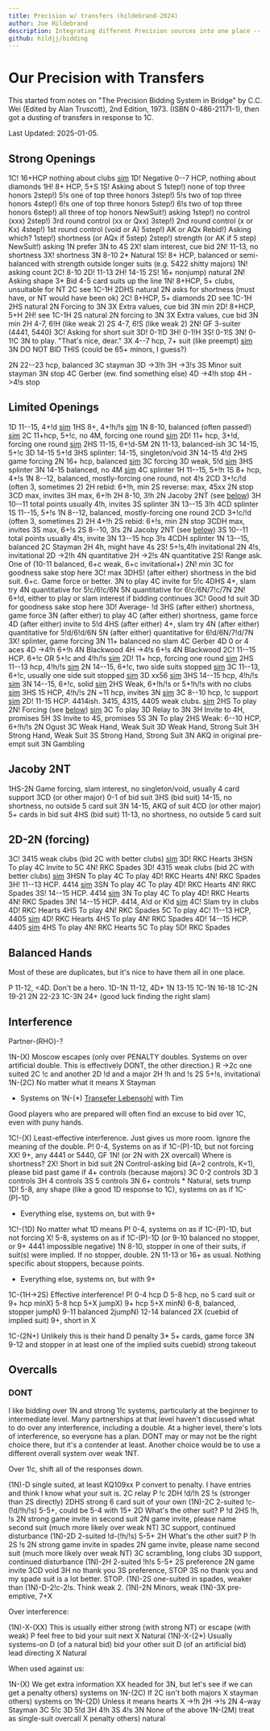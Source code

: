 ```yaml
---
title: Precision w/ transfers (hildebrand-2024)
author: Joe Hildebrand
description: Integrating different Precision sources into one place -- With transfers after 1C
github: hildjj/bidding
---
```


# Our Precision with Transfers

This started from notes on "The Precision Bidding System in Bridge" by C.C.
Wei (Edited by Alan Truscott), 2nd Edition, 1973. (ISBN 0-486-21171-1), then
got a dusting of transfers in response to 1C.

Last Updated: 2025-01-05.

## Strong Openings

1C! 16+HCP nothing about clubs [sim](https://hildjj.github.io/bridge-deal/?name=Precision+1C&stamp=1712605097572&code=eJzLyy8qyeBSUFA0MtI1MtZRSErMScxLTk0BChmaaQPJpMwUBUNnRSsQV0chsagkMy0zOTMxBwCuEw9d)
  1D! Negative  0--7 HCP, nothing about diamonds
  1H! 8+ HCP, 5+S
    1S! Asking about S
      1step!) none of top three honors
      2step!) 5!s one of top three honors
      3step!) 5!s two of top three honors
      4step!) 6!s one of top three honors
      5step!) 6!s two of top three honors
      6step!) all three of top honors
        NewSuit!) asking
          1step!) no control (xxx)
          2step!) 3rd round control (xx or Qxx)
          3step!) 2nd round control (x or Kx)
          4step!) 1st round control (void or A)
          5step!) AK or AQx
            Rebid!) Asking which?
              1step!) shortness (or AQx if 5step)
              2step!) strength (or AK if 5 step)
            NewSuit!) asking
    1N prefer 3N to 4S
      2X! slam interest, cue bid
      2N! 11-13, no shortness
      3X! shortness
      3N 8-10
    2* Natural
  1S! 8+ HCP, balanced or semi-balanced with strength outside longer suits (e.g. 5422 shitty majors)
    1N! asking count
      2C! 8-10
      2D! 11-13
      2H! 14-15
      2S! 16+
        nonjump) natural
        2N! Asking shape
          3* Bid 4-5 card suits up the line
  1N! 8+HCP, 5+ clubs, unsuitable for NT
    2C see 1C-1H
    2DHS natural
    2N asks for shortness (must have, or NT would have been ok)
  2C! 8+HCP, 5+ diamonds
    2D see 1C-1H
    2HS natural
    2N Forcing to 3N
      3X Extra values, cue bid
      3N min
  2D! 8+HCP, 5+H
    2H! see 1C-1H
    2S natural
    2N forcing to 3N
      3X Extra values, cue bid
      3N min
  2H 4-7, 6!H (like weak 2)
  2S 4-7, 6!S (like weak 2)
  2N! GF 3-suiter (4441, 5440)
    3C! Asking for short suit
      3D! 0-1!D
      3H! 0-1!H
      3S! 0-1!S
      3N! 0-1!C
    3N to play.  "That's nice, dear."
  3X 4--7 hcp, 7+ suit (like preempt) [sim](https://hildjj.github.io/bridge-deal/?name=Precision+1C-3X&stamp=1712605278417&code=eJzLyy8qyeBSUFA0MtI1MtZRSErMScxLTk0BChmaaQPJpMwUBUNnRSsQV0chsagkMy0zOTMxh4sLJBPAxVWcXwo2QaW4NLNEwVbBGcg20TXXUTDXdkYSdkEIuyAJeyCEPZCEgxHCwVBHGKtUgyRrgU4pT03M5gIA2ootdQ%3D%3D)
  3N DO NOT BID THIS (could be 65+ minors, I guess?)

2N 22--23 hcp, balanced
  3C stayman
  3D ->3!h
  3H ->3!s
  3S Minor suit stayman
  3N stop
  4C Gerber (ew.  find something else)
  4D ->4!h stop
  4H ->4!s stop

## Limited Openings

1D 11--15, 4+!d [sim](https://hildjj.github.io/bridge-deal/?name=Precision+1D&stamp=1712605379089&code=eJzLyy8qyeBSUFC0MXFR0NdXSMnPUy9RSEpVSFTISC3KB8mYaTvrKJiCZfMLUvMUjJxBoqYgURNfDFEPHQUPBTtbBYR6Qw-ITLCOQjCaTDBIxtBY19BURyEpMScxLzk1BSHrB5Q1NARKAumkzBQFQxcuAFC1KNE%3D)
  1HS 8+, 4+!h/!s [sim](https://hildjj.github.io/bridge-deal/?name=Precision+1D-1M&stamp=1712605394510&code=eJxlzs8KgkAQBvD7PMUXCB3ckC0ND9pFD3spgn0CzQWF2A3_nKJ3b8coo04ffL9hZqzrx5aAVRaXiCI0zq5H1AYVWtM7ln1YCCSzupux2BbcJtzGx79WCSgccizzUr1EC-gf0Sxyt5GJQF1dK3sxzaInr1J69Fl3DWRJxHkmGtw0vx0MUzciB59IQ_8Q39dZrugL9Qc1vVcFd8YHPQFRrDww)
  1N 8-10, balanced (often passed!) [sim](https://hildjj.github.io/bridge-deal/?name=Precision+1D-1N&stamp=1712605407535&code=eJxlzrEKwjAUBdA9X3GdHEypTxNxqC7tkMUi5AsSE2hBEqn1_00qEtDpwj33wQtxmgcGrBrRoa7hYljPsB4Gg59ilsOm5ZCLxocP2LW5lbkVl79WcSicTyh7Uh_RHPpHdBbaVyQ5rLmbcPOuaJ-UKGFKOzpQx1jOK2PP-FrePla0LaccjVD6u-7ZG8V4NMA%3D)
  2C 11+hcp, 5+!c, no 4M, forcing one round [sim](https://hildjj.github.io/bridge-deal/?name=Precision+1D-2C&stamp=1712605420385&code=eJxljsEOgjAQRO_9ivHkgRpSLB6MeoFDLxgTvgBoFRKzayr8vy2YkOhpsvN2JkPsx14Am5MukaawTNsRrUOD3nmO5JAUEvlM-eUIWRHdPLq6-nONhMHljPVfmYXUEvUPqSNR-53KJdrm2VDn7EqvgSoVYNB2sFClEFFvQrx5WmbrpJo7dLI2zLFwh4nfZFYccWffDfQAk4Pniaz4AHX7PRM%3D)
  2D! 11+ hcp, 3+!d, forcing one round [sim](https://hildjj.github.io/bridge-deal/?name=Precision+1D-2D&stamp=1712605445090&code=eJxlzrEOgjAUBdC9X3GdHFpDCsXBqAsdWDAmfAHQKiSmz1T4f1sgIdHppfe83jxHfuwZsDsrjSSBIbcf0Vo06K2nKEdeCOSz0ts6pEVM85iq6i8tBUpcL9j2ZblILVD_SB1FZgeZC7TNq3GdNZvegkoZMMx2MJCasTjvjH1oWs5WvFqvmasU34rm3-Gdcb0WpHp3woN8N7gnyFl4mpxhXzBUPkI%3D)
    2HS 11-15, 6+!d-5M
    2N 11-13, balanced-ish
    3C 14-15, 5+!c
    3D 14-15 5+!d
    3HS splinter: 14-15, singleton/void
    3N 14-15 4!d
  2HS game forcing
  2N 16+ hcp, balanced [sim](https://hildjj.github.io/bridge-deal/?name=Precision+1D-2N&stamp=1712605465213&code=eJxljrEKwjAURfd8xXVySKSkJh1EXdohS4uQL0hMoIIkUuv_m9hCoE4XzrnvcUOc5pEAu7PoUFVwMexnWA-D0U8xm4a2DPJn48sH1G2mMlPR_1HFoHC9oPS5Woxm0Bujs-HHA5cM1jxNuHtX7JAs50mmtA8H3hGS80bIO36W2YL265pcbmj5sx7Vw2nDv1ShOb0%3D)
  3C forcing
  3D weak, 5!d [sim](https://hildjj.github.io/bridge-deal/?name=Precision+1D-3D&stamp=1712605481951&code=eJxlzrEKwjAYBOA9T3GdHJJSYhNBUZdmyFIR-gSJDbQoidSKr2_SFgo6_XDfz3E-DGNHgOwoFIoCbfCbEdbBoHNDSLKjFYOcNDydx7ZKqUypqP9SzaBxPmH953qWhqH5kSYJL3MuGax5GH9z7aqXqJxHjNf2LbgiJN0rIa_wnmcLWi9rpipB16IYiHwfp1O1FJQqO-DjzJ18ASH_OWg%3D)
  3HS splinter
  3N 14-15 balanced, no 4M [sim](https://hildjj.github.io/bridge-deal/?name=Precision+1D-3N&stamp=1712605664217&code=eJxlzrEKwjAQBuA9T_E7OTRSYhMHUZd2yNIi5AkSE6ggidT6_uZsoWing__777iYhrFnwOYkG5QlfIrbES7Aog9DIjkUNYf6anqGiH1NqaJUtqtUc2hczlj6Qk9iOMyfGBJR7YTicPZh4y34RbusQmTM0909RMMYzStjr_Se3pZFO39DZflzaV6ruuNKPjUMOoo%3D)
  4C splinter
1H 11--15, 5+!h
  1S 8+ hcp, 4+!s
  1N 8--12, balanced, mostly-forcing one round, not 4!s
    2CD 3+!c/!d (often 3, sometimes 2)
    2H rebid: 6+!h, min
    2S reverse: max, 45xx
    2N stop
    3CD max, invites
    3H max, 6+!h
  2H 8-10, 3!h
  2N Jacoby 2NT (see [below](#jacoby-2nt))
  3H 10--11 total points usually 4!h, invites
  3S splinter
  3N 13--15 3!h
  4CD splinter
1S 11--15, 5+!s
  1N 8--12, balanced, mostly-forcing one round
    2CD 3+!c/!d (often 3, sometimes 2)
    2H 4+!h
    2S rebid: 6+!s, min
    2N stop
    3CDH max, invites
    3S max, 6+!s
  2S 8--10, 3!s
  2N Jacoby 2NT (see [below](#jacoby-2nt))
  3S 10--11 total points usually 4!s, invite
  3N 13--15 hcp 3!s
  4CDH splinter
1N  13--15, balanced
  2C Stayman
    2H 4h, might have 4s
      2S! 5+!s,4!h invitational
      2N 4!s, invitational
  2D ->2!h
    4N quantitative
  2H ->2!s
    4N quantitative
  2S! Range ask.  One of (10-11 balanced, 6+c weak, 6+c invitational+)
    2N! min
      3C for goodness sake stop here
    3C! max
      3DHS! (after either) shortness in the bid suit.  6+c.  Game force or better.
      3N to play
      4C invite for 5!c
      4DHS 4+, slam try
      4N quantitative for 5!c/6!c/6N
      5N quantitative for 6!c/6N/7!c/7N
  2N! 6+!d, either to play or slam interest if bidding continues
    3C! Good !d suit
      3D for goodness sake stop here
    3D! Average- !d
      3HS (after either) shortness, game force
      3N (after either) to play
      4C (after either) shortness, game force
      4D (after either) invite to 5!d
      4HS (after either) 4+, slam try
      4N (after either) quantitative for 5!d/6!d/6N
      5N (after either) quantitative for 6!d/6N/7!d/7N
  3X! splinter, game forcing
  3N 11+ balanced no slam
  4C Gerber
    4D 0 or 4 aces
  4D ->4!h 6+!h
    4N Blackwood
  4H ->4!s 6+!s
    4N Blackwood
2C!  11--15 HCP. 6+!c OR 5+!c and 4!h/!s [sim](https://hildjj.github.io/bridge-deal/?name=Precision+2C&stamp=1712616707124&code=eJzLyy8qyeBSUFA0NNY1NNVRSErMScxLTk0BChkagkVMnXUUTHwRfDNtZyAnKTNFwchZ0QoiqmCabOKrkF8EkgQAIQgSfw%3D%3D)
  2D!  11+ hcp, forcing one round [sim](https://hildjj.github.io/bridge-deal/?name=Precision+2C-2D&stamp=1712616489409&code=eJzLyy8qyeBSUFA0NNY1NNVRSErMScxLTk0BChkagkVMnXUUTHwRfDNtZyAnKTNFwchZ0QoiqmCabOKrkF8EluQCyQVwcRXnl4KNNjTUhmlwAWvQ1lFIyy9KzsxLV8jPS1Uoyi_NSwEAc8EhRQ%3D%3D)
    2HS 11--13 hcp, 4!h/!s [sim](https://hildjj.github.io/bridge-deal/?name=Precision+2C-2D-2M&stamp=1712617550558&code=eJzLyy8qyeBSUDA01DU01lEw1XbWUTDxBQokZaYoGDkrWoFlTBVMk018FfKLFMy0nbm4QHIBXFzF-aVQvdowDS5gDdo6Cmn5RcmZeekK-XmpCkX5pXkpcF15UBtVikszSxRsFTyAbBMPHQUbk2AkURAbLAA2VqUaJFwLcYyxggmUDwArhTAo)
    2N 14--15, 6+!c, two side suits stopped [sim](https://hildjj.github.io/bridge-deal/?name=Precision+2C-2D-2N&stamp=1712617316261&code=eJxFjrESgjAQRPt8xVpZJA4TBixooVUcxx_QJEgs7pgk-P0CCpZ7u29viUPqBaCLgy4VjrKexMNb5PWugtbTFaUpTuCwmGL2LkJEHr-clivQLIBU6DgYT08wOQQeyW4U_b5lGW5t01a4upczCb6DZRdpn9Df3w4x8TC4ENfq81y9LVTIEb39xz6OUTXN)
    3C 11--13, 6+!c, usually one side suit stopped [sim](https://hildjj.github.io/bridge-deal/?name=Precision+2C-2D-3C&stamp=1712617331384&code=eJxFjs0OgjAQhO99ivHkgRpSEQ9c4WowxhfAtkgJ6ZL-mPj2agU9zs58O2PJhYEBQuxEwXHM6re4GYV9vanStUQpDyeQSyb7eGfGPMWFy1agSUDG0ZOTxt5BVsNRtOpH2aUtz3Ftm7bCRY9aBpgeirS324Che2j4QPOsnV9eF-uW70KO6GM3TU8IeKP-8RdJUDjn)
    3D xx56 [sim](https://hildjj.github.io/bridge-deal/?name=Precision+2C-2D-3C&stamp=1712617380578&code=eJw9jbsOgCAQBPv7irUGC1QobLE18Rt829wlqAmfrxi1nMxOliUcKwHG5KbUcF7DNjf324jCZ_UjLOxQtZAApzxRch3RLuebqi9onkBpzBKGjRcITwhy8vhX_B4mLNM-RusuiRgiDQ%3D%3D)
    3HS 14--15 hcp, 4!h/!s [sim](https://hildjj.github.io/bridge-deal/?name=Precision+2C-2D-3M&stamp=1712617592387&code=eJxNjjsOwjAQRHufYpDS2RQLa4qIVKZIEwmJG5DwceOVnLhC3B07CYhu5o2edoPE6akA4i1ZA6udAXcZXP2AndvUIMoLbM8dJOKgnVJlOys1Slpc0l_hNAva4C6x9-EBCTdESWH4WWG9WI3JT2jQ5sytwZEvf7TkGRRrX70KftfLm-C1fwAvVjAz)
    3N 14--15, 6+!c, solid [sim](https://hildjj.github.io/bridge-deal/?name=Precision+2C-2D-3N&stamp=1712617775417&code=eJzLyy8qyeBSUDA00TU01VEw03bWUXB29A4ECiVlpigYOStaKRgaAuUUTJNNfBXyi0BKuLhAcgFcXMX5pRDdhtowDS5gDdo6Cmn5RcmZeekK-XmpCkX5pXkpcF15UDtBXGM_kHq45QrF-TmZKQCk5CW2)
  2HS Weak, 6+!h/!s or 5+!h/!s with no clubs [sim](https://hildjj.github.io/bridge-deal/?name=Precision+2C-2M&stamp=1712618450702&code=eJzLyy8qyeBSUFA0NNY1NNVRSErMScxLTk0BChkagkVMnXUUTHwRfDNtZyAnKTNFwchZ0QoiqmCabOKrkF8EluQCyQVwcRXnl4KNVikuzSxRsFXwALINdA0NQEYg2KYeOgoGzkjKgpGUIdimwVBlYItVqkGKa60UylMTs0EKoQIgJ5jCOXn5Csk5pUnFADYON3g%3D)
    3HS 15 HCP, 4!h/!s
  2N ~11 hcp, invites 3N [sim](https://hildjj.github.io/bridge-deal/?name=Precision+2C-2N&stamp=1712618663555&code=eJzLyy8qyeBSUFA0NNY1NNVRSErMScxLTk0BChkagkVMnXUUTHwRfDNtZyAnKTNFwchZ0QoiqmCabOKrkF8EluQCyQVwcRXnl4KNNjSEqfcDqq8zNNRRyMwryyxJBQAEhB10)
  3C 8--10 hcp, !c support [sim](https://hildjj.github.io/bridge-deal/?name=Precision+2C-3C&stamp=1712618785043&code=eJzLyy8qyeBSUFA0NNY1NNVRSErMScxLTk0BChkagkVMnXUUTHwRfDNtZyAnKTNFwchZ0QoiqmCabOKrkF8EluQCyQVwcRXnl4KNttA1NNBRMIZrMwZpgwgm55QmKRSXFhQAXQEAobwg9Q%3D%3D)
2D!  11-15 HCP. 4414ish. 3415, 4315, 4405 weak clubs. [sim](https://hildjj.github.io/bridge-deal/?name=Precision+2D&stamp=1712605881025&code=eJw1jLsOgzAMRXe-4jJ0S4TyWqqWJQxdOnXoXBpEIqEYQRj693UGFss-1-dm2kpsgMtKKZcdd1gBI6AFFOPWPPh88dZ1eKcSMRMFfJdj3PHJAZSXH48J9ilA65ShffWcZ4-RP4t7GOZKSeUEbnrgWFbHSleFMQXoob2eHxsdc-Rqa5Vt_titKVg%3D)
  2HS To play
  2N! Forcing (see [below](#2d-2n-forcing)) [sim](https://hildjj.github.io/bridge-deal/?name=Precision+2D-2N&stamp=1712606540135&code=eJw1jr0OgkAQhPt7irGw4gjZ42iM2kBhozGxsBYO4RJyS_gpfHv3SGg2uzP7TSbwtPQKOI7swzLjAquRaxgNEvmQ3-R8yZZlePulR8fs0AxrPeMTHDgMPxkt7F2DxzbAlJErSuFEKvfgK3LRiVIqNM6mEjuNjE2LCNTewVSH0_4x8dr1Em0tWaWi-1Rq5nUrS5TsyGNDEo0vT40P3dZF4OD-0wc4Hg%3D%3D)
  3C To play
  3D Relay to 3N
  3H Invite to 4H, promises 5H
  3S Invite to 4S, promises 5S
  3N To play
2HS Weak: 6--10 HCP, 6+!h/!s
  2N Ogust
    3C Weak Hand, Weak Suit
    3D Weak Hand, Strong Suit
    3H Strong Hand, Weak Suit
    3S Strong Hand, Strong Suit
    3N AKQ in original pre-empt suit
3N Gambling

## Jacoby 2NT

1HS-2N Game forcing, slam interest, no singleton/void, usually 4 card support
  3CD (or other major) 0-1 of bid suit
  3HS (bid suit) 14-15, no shortness, no outside 5 card suit
  3N 14-15, AKQ of suit
  4CD (or other major) 5+ cards in bid suit
  4HS (bid suit) 11-13, no shortness, no outside 5 card suit

## 2D-2N (forcing)

3C! 3415 weak clubs (bid 2C with better clubs) [sim](https://hildjj.github.io/bridge-deal/?name=Precision+2D-2N-3C&stamp=1712606384451&code=eJw1TrsOgkAQ7O8rhsKKM2ThaEy0wVZjZw0cwkVyS3jE-PfuYa6ZZGZ3Hp7ndVDAYWLn1wVnGI1CI9cgkbMMT7cO6Jkt2nFrFtTegv34Fehgbho8dR55Jd9JFWMuKIQTHamUOEOlsMZZ5NfkFOWZt36QHGPIKBWuD6UW3vY9RGm03IMj1Xjx3Drf773i9TaaAhaVBIcijU9Xv_9b1Q_wODt_)
  3D! RKC Hearts
  3HSN To play
  4C Invite to 5C
  4N! RKC Spades
3D! 4315 weak clubs (bid 2C with better clubs) [sim](https://hildjj.github.io/bridge-deal/?name=Precision+2D-2N-3D&stamp=1712606407789&code=eJw1Tj0PgjAU3PsrjsGJGvJoWUx0wVXj5gwUoZH0kQIx_ntbTJdL7t67D8d-HQVwmNm6dcEZWkJJlBIU5KLA064jBmaDbtraBY0zYDd9A_TQNwmee4eyDt9ZnWIuUIETHamS0IqqwFprUF6zU5I9b8MYcrQmLUS8PoRYeNv3EOXJco-OXOLFvrNu2HuD15lkiqhicCyS-PTN-79V_ADwTzuA)
  3HSN To play
  4C To play
  4D! RKC Hearts
  4N! RKC Spades
3H! 11--13 HCP. 4414 [sim](https://hildjj.github.io/bridge-deal/?name=Precision+2D-2N-3H&stamp=1712606580832&code=eJzLyy8qyeBSUDA01DU01lEwMTE0AfKSMlMUjFwUrcDCpjoKRfml6Rk5lRBpLpBsABdXcX4pVKs2TIsfSIe2jkJaflFyZl66Qn5eKkhvXgpME4g09oAaDLMPAJDNIQs%3D)
  3SN To play
  4C To play
  4D! RKC Hearts
  4N! RKC Spades
3S! 14--15 HCP. 4414 [sim](https://hildjj.github.io/bridge-deal/?name=Precision+2D-2N-3S&stamp=1712615085949&code=eJzLyy8qyeBSUFB0cQST3kDS0ETX0FRHwcTE0ATIS8pMUTByUbRSMDQECxfll6Zn5FRCpLlAsgFcXMX5pWBjDA21YVr8wFq0dRTS8ouSM_PSFfLzUkGa81JgukCksQfUZGOIhToKefklCi6OCvlFCkDHAADTmCcN)
  3N To play
  4C To play
  4D! RKC Hearts
  4N! RKC Spades
3N! 14--15 HCP. 4414, A!d or K!d [sim](https://hildjj.github.io/bridge-deal/?name=Precision+2D-2N-3N&stamp=1712615272721&code=eJzLyy8qyeBSUDA00TU01VEwMTE00VFwccQQ8QaKJGWmKBi5KFopGBqCpYryS9MzcirBSri4QLIBXFzF-aUQAw21YVr8wFq0dRTS8ouSM_PSFfLzUkGa81LguvKgzgBxjf2ADACf7SV2)
  4C! Slam try in clubs
  4D! RKC Hearts
  4HS To play
  4N! RKC Spades
  5C To play
4C! 11--13 HCP, 4405 [sim](https://hildjj.github.io/bridge-deal/?name=Precision+2D-2N-4C&stamp=1712616035528&code=eJzLyy8qyeBSUDA01DU01lEwMTEwBfKSMlMUjFwUrcDCpjoKRfml6Rk5lUBpQxMuLpBsABdXcX4pVKs2TIsfWIu2jkJaflFyZl66Qn5eKkhzXgpcVx7UQhDXxBlqBcJmADghI-c%3D)
  4D! RKC Hearts
  4HS To play
  4N! RKC Spades
4D! 14--15 HCP. 4405 [sim](https://hildjj.github.io/bridge-deal/?name=Precision+2D-2N-4D&stamp=1712616191213&code=eJzLyy8qyeBSUDA00TU01VEwMTEwBfKSMlMUjFwUrRQMDcHCRfml6Rk5lUBpQxMuLpBsABdXcX4pRKuhNkyLH1iLto5CWn5RcmZeukJ-XipIc14KXFce1EIQ1wRsBYrNADsLI_I%3D)
  4HS To play
  4N! RKC Hearts
  5C To play
  5D! RKC Spades

## Balanced Hands

Most of these are duplicates, but it's nice to have them all in one place.

P      11-12, <4D.  Don't be a hero.
1D-1N  11-12, 4D+
1N     13-15
1C-1N  16-18
1C-2N  19-21
2N     22-23
1C-3N  24+ (good luck finding the right slam)

## Interference

Partner-(RHO)-?

1N-(X) Moscow escapes (only over PENALTY doubles.  Systems on over artificial double.  This is effectively DONT, the other direction.)
  R ->2c one suited
  2C !c and another
  2D !d and a major
  2H !h and !s
  2S 5+!s, invitational
1N-(2C) No matter what it means
  X Stayman
  * Systems on
1N-(*) [Transefer Lebensohl](transfer-lebensohl.htm) with Tim

Good players who are prepared will often find an excuse to bid over 1C, even with puny hands.

1C!-(X) Least-effective interference.  Just gives us more room.  Ignore the meaning of the double.
  P! 0-4, Systems on as if 1C-(P)-1D, but not forcing
  XX! 9+, any 4441 or 5440, GF
    1N! (or 2N with 2X overcall) Where is shortness?
      2X! Short in bid suit
        2N Control-asking bid (A=2 controls, K=1), please bid past game if 4+ controls (because majors)
          3C 0-2 controls
          3D 3 controls
          3H 4 controls
          3S 5 controls
          3N 6+ controls
        * Natural, sets trump
  1D! 5-8, any shape (like a good 1D response to 1C), systems on as if 1C-(P)-1D
  * Everything else, systems on, but with 9+

1C!-(1D) No matter what 1D means
  P! 0-4, systems on as if 1C-(P)-1D, but not forcing
  X! 5-8, systems on as if 1C-(P)-1D (or 9-10 balanced no stopper, or 9+ 4441 impossible negative)
  1N 8-10, stopper in one of their suits, if suit(s) were implied.  If no stopper, double.
  2N 11-13 or 16+ as usual.  Nothing specific about stoppers, because points.
  * Everything else, systems on, but with 9+

1C-(1H->2S) Effective interference!
  P! 0-4 hcp
  D 5-8 hcp, no 5 card suit or 9+ hcp
  minX) 5-8 hcp 5+X
  jumpX) 9+ hcp 5+X
  minN) 6-8, balanced, stopper
  jumpN) 9-11 balanced
  2jumpN) 12-14 balanced
  2X (cuebid of implied suit) 9+, short in X

1C-(2N+) Unlikely this is their hand
  D penalty
  3* 5+ cards, game force
  3N 9-12 and stopper in at least one of the implied suits
  cuebid) strong takeout

## Overcalls

### DONT

I like bidding over 1N and strong 1!c systems, particularly at the beginner to
intermediate level.  Many partnerships at that level haven't discussed
what to do over any interference, including a double.  At a higher level,
there's lots of interference, so everyone has a plan.  DONT may or may not
be the right choice there, but it's a contender at least.  Another choice
would be to use a different overall system over weak 1NT.

Over 1!c, shift all of the responses down.

(1N)-D single suited, at least KQ109xx
  P convert to penalty.  I have entries and think I know what your suit is.
  2C relay
    P !c
    2DH !d/!h
    2S !s (stronger than 2S directly)
  2DHS strong 6 card suit of your own
(1N)-2C 2-suited !c-(!d/!h/!s) 5-5+, could be 5-4 with 15+
  2D What's the other suit?
    P !d
    2HS !h, !s
      2N strong game invite in second suit
  2N game invite, please name second suit (much more likely over weak NT)
  3C support, continued disturbance
(1N)-2D 2-suited !d-(!h/!s) 5-5+
  2H What's the other suit?
    P !h
    2S !s
      2N strong game invite in spades
  2N game invite, please name second suit (much more likely over weak NT)
  3C scrambling, long clubs
  3D support, continued disturbance
(1N)-2H 2-suited !h!s 5-5+
  2S preference
  2N game invite
    3CD void
    3H no thank you
      3S preference, STOP
    3S no thank you and my spade suit is a lot better.  STOP.
(1N)-2S one-suited in spades, weaker than (1N)-D-2!c-2!s.  Think weak 2.
(1N)-2N Minors, weak
(1N)-3X pre-emptive, 7+X

Over interference:

(1N)-X-(XX) This is usually either strong (with strong NT) or escape (with weak)
  P feel free to bid your suit next
  X Natural
(1N)-X-(2*) Usually systems-on
  D (of a natural bid) bid your other suit
  D (of an artificial bid) lead directing
  X Natural

When used against us:

1N-(X) We get extra information
  XX headed for 3N, but let's see if we can get a penalty
  others) systems on
1N-(2C) If 2C isn't both majors
  X stayman
  others) systems on
1N-(2D) Unless it means hearts
  X ->!h
  2H ->!s
  2N 4-way Stayman
    3C 5!c
    3D 5!d
    3H 4!h
    3S 4!s
    3N None of the above
1N-(2M) treat as single-suit overcall
  X penalty
  others) natural

